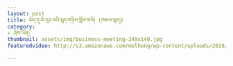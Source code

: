 ```yaml
---
layout: post
title: མེད་དུ་མི་རུང་བའི་སྐད་གཉིས་སློབ་གསོ། (ཁམས་སྐད།)
category:
- ཤེས་ཡོན།
thumbnail: assets/img/business-meeting-249x140.jpg
featuredvideo: http://s3.amazonaws.com/melhong/wp-content/uploads/2019/04/26001435/B-S-final-Kham.mp4

---
```

